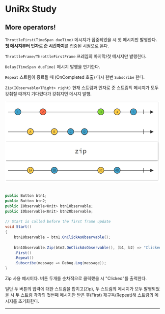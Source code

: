 # UniRx Study
## More operators!

`ThrottleFirst(TimeSpan dueTime)` 메시지가 집중되었을 시 첫 메시지만 발행한다. **첫 메시지부터 인자로 준 시간까지**를 집중된 시점으로 본다.

`ThrottleFrame/ThrottleFirstFrame` 프레임의 마지막/첫 메시지만 발행한다.

`Delay(TimeSpan dueTime)` 메시지 발행을 연기한다.

`Repeat` 스트림이 종료될 때 (OnCompleted 호출) 다시 한번 `Subscribe` 한다.

`Zip(IObservable<TRight> right)` 현재 스트림과 인자로 준 스트림의 메시지가 모두 갖춰질 때까지 기다렸다가 갖춰지면 메시지 발행.

![image](./Images/Day_4/Zip.png)

```cs

public Button btn1;
public Button btn2;
public IObservable<Unit> btn1Observable;
public IObservable<Unit> btn2Observable;

// Start is called before the first frame update
void Start()
{
	btn1Observable = btn1.OnClickAsObservable();

	btn1Observable.Zip(btn2.OnClickAsObservable(), (b1, b2) => "Clicked")
	.First()
	.Repeat()
	.Subscribe(message => Debug.Log(message));
}
```
Zip 사용 예시이다. 버튼 두개를 순차적으로 클릭했을 시 "Clicked"를 출력한다.

일단 두 버튼의 입력에 대한 스트림을 합치고(Zip), 두 스트림의 메시지가 모두 발행되었을 시 두 스트림 각각의 첫번째 메시지만 받은 후(First) 재구독(Repeat)해 스트림의 메시지를 초기화한다.

---
